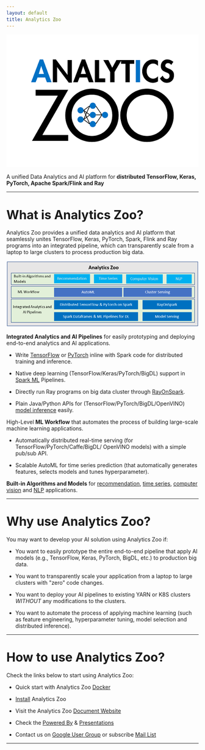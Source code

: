 ```yaml
---
layout: default
title: Analytics Zoo
---
```



[![analytics zoo logo](/assets/analytics_zoo.png)](https://analytics-zoo.github.io/master/#)

A unified Data Analytics and AI platform for **distributed TensorFlow, Keras, PyTorch, Apache Spark/Flink and Ray**

---

# <font size="6"> What is Analytics Zoo? </font>

Analytics Zoo provides a unified data analytics and AI platform that seamlessly unites TensorFlow, Keras, PyTorch, Spark, Flink and Ray programs into an integrated pipeline, which can transparently scale from a laptop to large clusters to process production big data.

[![analytics zoo block](/assets/analytics_zoo_block.png)](https://analytics-zoo.github.io/master/#)

**Integrated Analytics and AI Pipelines** for easily prototyping and deploying end-to-end analytics and AI applications. 

  - Write [TensorFlow](https://analytics-zoo.github.io/master/##distributed-tensorflow-and-keras-on-sparkbigdl) or [PyTorch](https://analytics-zoo.github.io/master/#ProgrammingGuide/pytorch/) inline with Spark code for distributed training and inference.

  - Native deep learning (TensorFlow/Keras/PyTorch/BigDL) support in [Spark ML](https://analytics-zoo.github.io/master/##nnframes) Pipelines.

  - Directly run Ray programs on big data cluster through [RayOnSpark](https://analytics-zoo.github.io/master/#ProgrammingGuide/rayonspark/). 

  - Plain Java/Python APIs for (TensorFlow/PyTorch/BigDL/OpenVINO) [model inference](https://analytics-zoo.github.io/master/##model-serving) easily. 

High-Level **ML Workflow** that automates the process of building large-scale machine learning applications.

  - Automatically distributed real-time serving (for TensorFlow/PyTorch/Caffe/BigDL/ OpenVINO models) with a simple pub/sub API. 

  - Scalable AutoML for time series prediction (that automatically generates features, selects models and tunes hyperparameter).

**Built-in Algorithms and Models** for [recommendation](https://analytics-zoo.github.io/master/#APIGuide/Models/recommendation/), [time series](https://analytics-zoo.github.io/master/#APIGuide/Models/anomaly-detection/), [computer vision](https://analytics-zoo.github.io/master/#APIGuide/Models/object-detection/) and [NLP](https://analytics-zoo.github.io/master/#APIGuide/Models/seq2seq/) applications.

---

# <font size="6">Why use Analytics Zoo? </font>

You may want to develop your AI solution using Analytics Zoo if:

- You want to easily prototype the entire end-to-end pipeline that apply AI models (e.g., TensorFlow, Keras, PyTorch, BigDL, etc.) to production big data.

- You want to transparently scale your application from a laptop to large clusters with "zero" code changes.

- You want to deploy your AI pipelines to existing YARN or K8S clusters *WITHOUT* any modifications to the clusters.

- You want to automate the process of applying machine learning (such as feature engineering, hyperparameter tuning, model selection and distributed inference). 


---

# <font size="6">How to use Analytics Zoo? </font>

Check the links below to start using Analytics Zoo:

- Quick start with Analytics Zoo [Docker]()

- [Install](https://analytics-zoo.github.io/master/##PythonUserGuide/install/) Analytics Zoo

- Visit the Analytics Zoo [Document Website](https://analytics-zoo.github.io/)

- Check the [Powered By](https://analytics-zoo.github.io/master/#powered-by/) & [Presentations](https://analytics-zoo.github.io/master/#presentations/)

- Contact us on [Google User Group](https://groups.google.com/forum/#!forum/bigdl-user-group) or subscribe [Mail List](mailto:bigdl-user-group+subscribe@googlegroups.com)

---





